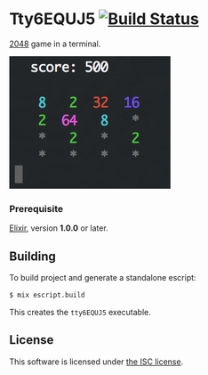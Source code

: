 # Tty6EQUJ5 [![Build Status](https://travis-ci.org/lexmag/tty6EQUJ5.svg)](https://travis-ci.org/lexmag/tty2048)

[2048](http://gabrielecirulli.github.io/2048) game in a terminal.

![Screenshot](./screenshot.png)

### Prerequisite

[Elixir](http://elixir-lang.org), version __1.0.0__ or later.

## Building

To build project and generate a standalone escript:

```sh
$ mix escript.build
```

This creates the `tty6EQUJ5` executable.

## License

This software is licensed under [the ISC license](LICENSE).
